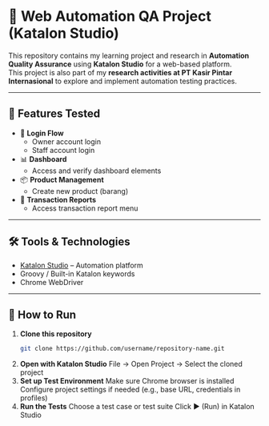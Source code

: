 # 🧪 Web Automation QA Project (Katalon Studio)

This repository contains my learning project and research in **Automation Quality Assurance** using **Katalon Studio** for a web-based platform.  
This project is also part of my **research activities at PT Kasir Pintar Internasional** to explore and implement automation testing practices.

---

## 📌 Features Tested

- 🔑 **Login Flow**
  - Owner account login
  - Staff account login
- 📊 **Dashboard**
  - Access and verify dashboard elements
- 📦 **Product Management**
  - Create new product (barang)
- 🧾 **Transaction Reports**
  - Access transaction report menu

---

## 🛠️ Tools & Technologies

- [Katalon Studio](https://katalon.com/) – Automation platform
- Groovy / Built-in Katalon keywords
- Chrome WebDriver

---

## 🚀 How to Run

1. **Clone this repository**  
   ```bash
   git clone https://github.com/username/repository-name.git
2. **Open with Katalon Studio**
   File → Open Project → Select the cloned project
3. **Set up Test Environment**
   Make sure Chrome browser is installed
   Configure project settings if needed (e.g., base URL, credentials in profiles)
4. **Run the Tests**
   Choose a test case or test suite
   Click ▶ (Run) in Katalon Studio
